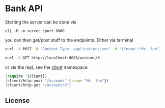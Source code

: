 # Bank API

Starting the server can be done via
```
clj -M -m server :port 8080
```

you can then get/post stuff to the endpoints. Either via terminal
```bash
curl -X POST -H "Content-Type: application/json" -d '{"name":"Mr. foo"}' http://localhost:8080/account
```
```bash
curl -X GET http://localhost:8080/account/0
```

or via the repl, see the [client](src/client.clj) namespace.
```clojure
(require '[client])
(client/http-post "/account" {:name "Mr. foo"})
(client/http-get "/account/0")
```

## License

